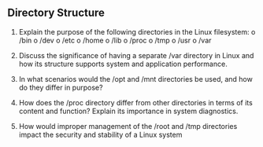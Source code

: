 ## Directory Structure 

1. Explain the purpose of the following directories in the Linux filesystem:
o /bin
o /dev
o /etc
o /home
o /lib
o /proc
o /tmp
o /usr
o /var

2. Discuss the significance of having a separate /var directory in Linux and how its structure 
supports system and application performance.

3. In what scenarios would the /opt and /mnt directories be used, and how do they differ in 
purpose?

4. How does the /proc directory differ from other directories in terms of its content and 
function? Explain its importance in system diagnostics.

5. How would improper management of the /root and /tmp directories impact the security and 
stability of a Linux system

